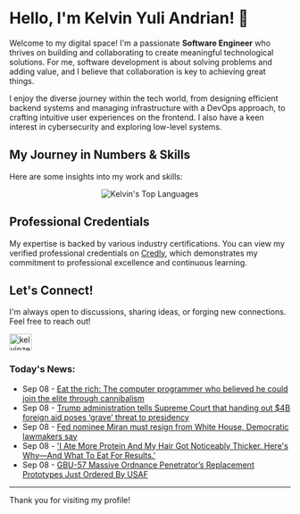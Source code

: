 # Hello, I'm Kelvin Yuli Andrian! 👋

Welcome to my digital space! I'm a passionate **Software Engineer** who thrives on building and collaborating to create meaningful technological solutions. For me, software development is about solving problems and adding value, and I believe that collaboration is key to achieving great things.

I enjoy the diverse journey within the tech world, from designing efficient backend systems and managing infrastructure with a DevOps approach, to crafting intuitive user experiences on the frontend. I also have a keen interest in cybersecurity and exploring low-level systems.

## My Journey in Numbers & Skills

Here are some insights into my work and skills:

<p align="center">
  <img src="https://github-readme-stats.vercel.app/api/top-langs/?username=kelvinzer0&layout=compact&theme=radical" alt="Kelvin's Top Languages" />
</p>

## Professional Credentials

My expertise is backed by various industry certifications. You can view my verified professional credentials on [Credly](https://www.credly.com/users/kelvin-yuli-andrian/badges), which demonstrates my commitment to professional excellence and continuous learning.

## Let's Connect!

I'm always open to discussions, sharing ideas, or forging new connections. Feel free to reach out!

<p align="left">
    <a href="https://linkedin.com/in/kelvinzero" target="blank"><img align="center" src="https://cdn.jsdelivr.net/npm/simple-icons@3.0.1/icons/linkedin.svg" alt="kelvinzero" height="30" width="40" /></a>
</p>

### Today's News:

<!-- feed start -->
- Sep 08 - [Eat the rich: The computer programmer who believed he could join the elite through cannibalism](https://www.yahoo.com/news/articles/moved-silicon-valley-fortune-instead-141626706.html)
- Sep 08 - [Trump administration tells Supreme Court that handing out $4B foreign aid poses ‘grave’ threat to presidency](https://www.yahoo.com/news/articles/trump-administration-tells-supreme-court-174642591.html)
- Sep 08 - [Fed nominee Miran must resign from White House, Democratic lawmakers say](https://www.yahoo.com/news/articles/fed-nominee-miran-must-resign-174200747.html)
- Sep 08 - ['I Ate More Protein And My Hair Got Noticeably Thicker. Here's Why—And What To Eat For Results.'](https://health.yahoo.com/your-body/hair-loss/articles/ate-more-protein-hair-got-172300998.html)
- Sep 08 - [GBU-57 Massive Ordnance Penetrator’s Replacement Prototypes Just Ordered By USAF](https://www.yahoo.com/news/articles/gbu-57-massive-ordnance-perpetrator-171924723.html)
<!-- feed end -->

---

Thank you for visiting my profile!
